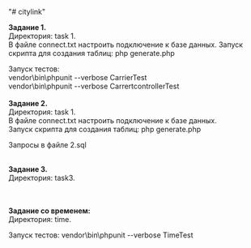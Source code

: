 "# citylink" 

<b>Задание 1.</b>  <br>
Директория: task 1. <br> 
В файле connect.txt настроить подключение к базе данных. 
Запуск скрипта для создания таблиц: php generate.php

Запуск тестов:  <br>
vendor\bin\phpunit  --verbose CarrierTest <br>
vendor\bin\phpunit  --verbose CarrertcontrollerTest
<br><br>
**Задание 2.** <br> 
Директория: task 1. <br> 
В файле connect.txt настроить подключение к базе данных. <br> 
Запуск скрипта для создания таблиц: php generate.php

Запросы в файле 2.sql 

<br>
<b>Задание 3.</b> <br>
Директория: task3. 

<br><br>
<b>Задание со временем:</b> <br> 
Директория: time.

Запуск тестов: 
vendor\bin\phpunit  --verbose TimeTest
 